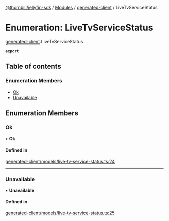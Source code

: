 [@thornbill/jellyfin-sdk](../README.md) / [Modules](../modules.md) / [generated-client](../modules/generated_client.md) / LiveTvServiceStatus

# Enumeration: LiveTvServiceStatus

[generated-client](../modules/generated_client.md).LiveTvServiceStatus

**`export`**

## Table of contents

### Enumeration Members

- [Ok](generated_client.LiveTvServiceStatus.md#ok)
- [Unavailable](generated_client.LiveTvServiceStatus.md#unavailable)

## Enumeration Members

### Ok

• **Ok**

#### Defined in

[generated-client/models/live-tv-service-status.ts:24](https://github.com/jellyfin/jellyfin-sdk-typescript/blob/fa599ae/src/generated-client/models/live-tv-service-status.ts#L24)

___

### Unavailable

• **Unavailable**

#### Defined in

[generated-client/models/live-tv-service-status.ts:25](https://github.com/jellyfin/jellyfin-sdk-typescript/blob/fa599ae/src/generated-client/models/live-tv-service-status.ts#L25)
